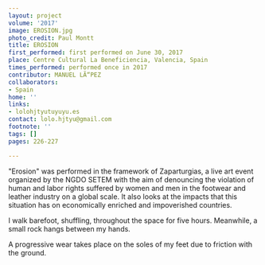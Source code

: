 ```yaml
---
layout: project
volume: '2017'
image: EROSION.jpg
photo_credit: Paul Montt
title: EROSION
first_performed: first performed on June 30, 2017
place: Centre Cultural La Beneficiencia, Valencia, Spain
times_performed: performed once in 2017
contributor: MANUEL LÃ“PEZ
collaborators:
- Spain
home: ''
links:
- lolohjtyutuyuyu.es
contact: lolo.hjtyu@gmail.com
footnote: ''
tags: []
pages: 226-227

---
```


"Erosion" was performed in the framework of Zaparturgias, a live art event organized by the NGDO SETEM with the aim of denouncing the violation of human and labor rights suffered by women and men in the footwear and leather industry on a global scale. It also looks at the impacts that this situation has on economically enriched and impoverished countries.

I walk barefoot, shuffling, throughout the space for five hours. Meanwhile, a small rock hangs between my hands.

A progressive wear takes place on the soles of my feet due to friction with the ground.
